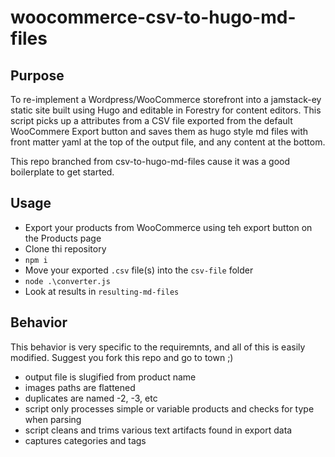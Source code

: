 # woocommerce-csv-to-hugo-md-files

## Purpose

To re-implement a Wordpress/WooCommerce storefront into a jamstack-ey static site built using Hugo and editable in Forestry for content editors.  This script picks up a attributes from a CSV file exported from the default WooCommere Export button and saves them as hugo style md files with front matter yaml at the top of the output file, and any content at the  bottom.

This repo branched from csv-to-hugo-md-files cause it was a good boilerplate to get started.

## Usage

- Export your products from WooCommerce using teh export button on the Products page
- Clone thi repository
- `npm i`
- Move your exported `.csv` file(s) into the `csv-file` folder
- `node .\converter.js`
- Look at results in `resulting-md-files`

## Behavior

This behavior is very specific to the requiremnts, and all of this is easily modified.  Suggest you fork this repo and go to town ;)

- output file is slugified from product name
- images paths are flattened
- duplicates are named -2, -3, etc
- script only processes simple or variable products and checks for type when parsing
- script cleans and trims various text artifacts found in export data
- captures categories and tags
